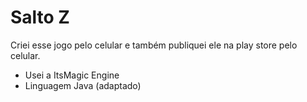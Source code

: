 # Salto Z

Criei esse jogo pelo celular e também publiquei ele na play store pelo celular.

- Usei a ItsMagic Engine
- Linguagem Java (adaptado)
